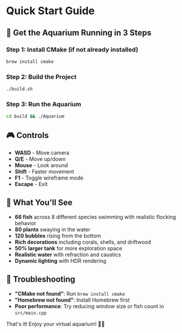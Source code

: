 # Quick Start Guide

## 🚀 Get the Aquarium Running in 3 Steps

### Step 1: Install CMake (if not already installed)

```bash
brew install cmake
```

### Step 2: Build the Project

```bash
./build.sh
```

### Step 3: Run the Aquarium

```bash
cd build && ./Aquarium
```

## 🎮 Controls

- **WASD** - Move camera
- **Q/E** - Move up/down
- **Mouse** - Look around
- **Shift** - Faster movement
- **F1** - Toggle wireframe mode
- **Escape** - Exit

## 🐠 What You'll See

- **66 fish** across 8 different species swimming with realistic flocking behavior
- **80 plants** swaying in the water
- **120 bubbles** rising from the bottom
- **Rich decorations** including corals, shells, and driftwood
- **50% larger tank** for more exploration space
- **Realistic water** with refraction and caustics
- **Dynamic lighting** with HDR rendering

## 🔧 Troubleshooting

- **"CMake not found"**: Run `brew install cmake`
- **"Homebrew not found"**: Install Homebrew first
- **Poor performance**: Try reducing window size or fish count in `src/main.cpp`

That's it! Enjoy your virtual aquarium! 🐠✨
